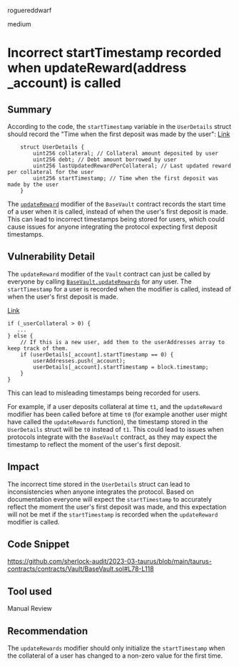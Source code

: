roguereddwarf

medium

# Incorrect startTimestamp recorded when updateReward(address _account) is called

## Summary
According to the code, the `startTimestamp` variable in the `UserDetails` struct should record the "Time when the first deposit was made by the user":
[Link](https://github.com/sherlock-audit/2023-03-taurus/blob/main/taurus-contracts/contracts/Vault/BaseVault.sol#L41-L46)
```solidity
    struct UserDetails {
        uint256 collateral; // Collateral amount deposited by user
        uint256 debt; // Debt amount borrowed by user
        uint256 lastUpdatedRewardPerCollateral; // Last updated reward per collateral for the user
        uint256 startTimestamp; // Time when the first deposit was made by the user
    }
```

The [`updateReward`](https://github.com/sherlock-audit/2023-03-taurus/blob/main/taurus-contracts/contracts/Vault/BaseVault.sol#L78-L118) modifier of the `BaseVault` contract records the start time of a user when it is called, instead of when the user's first deposit is made. This can lead to incorrect timestamps being stored for users, which could cause issues for anyone integrating the protocol expecting first deposit timestamps.

## Vulnerability Detail
The `updateReward` modifier of the `Vault` contract can just be called by everyone by calling [`BaseVault.updateRewards`](https://github.com/sherlock-audit/2023-03-taurus/blob/main/taurus-contracts/contracts/Vault/BaseVault.sol#L452) for any user. The `startTimestamp` for a user is recorded when the modifier is called, instead of when the user's first deposit is made. 

[Link](https://github.com/sherlock-audit/2023-03-taurus/blob/main/taurus-contracts/contracts/Vault/BaseVault.sol#L84-L113)
```solidity
if (_userCollateral > 0) {
   ...
} else {
    // If this is a new user, add them to the userAddresses array to keep track of them.
    if (userDetails[_account].startTimestamp == 0) {
        userAddresses.push(_account);
        userDetails[_account].startTimestamp = block.timestamp;
    }
}

```


This can lead to misleading timestamps being recorded for users.

For example, if a user deposits collateral at time `t1`, and the `updateReward` modifier has been called before at time `t0` (for example another user might have called the `updateRewards` function), the timestamp stored in the `UserDetails` struct will be `t0` instead of `t1`. This could lead to issues when protocols integrate with the `BaseVault` contract, as they may expect the timestamp to reflect the moment of the user's first deposit.

## Impact
The incorrect time stored in the `UserDetails` struct can lead to inconsistencies when anyone integrates the protocol. Based on documentation everyone will expect the `startTimestamp` to accurately reflect the moment the user's first deposit was made, and this expectation will not be met if the `startTimestamp` is recorded when the `updateReward` modifier is called.

## Code Snippet
https://github.com/sherlock-audit/2023-03-taurus/blob/main/taurus-contracts/contracts/Vault/BaseVault.sol#L78-L118

## Tool used
Manual Review

## Recommendation
The `updateRewards` modifier should only initialize the `startTimestamp` when the collateral of a user has changed to a non-zero value for the first time. 